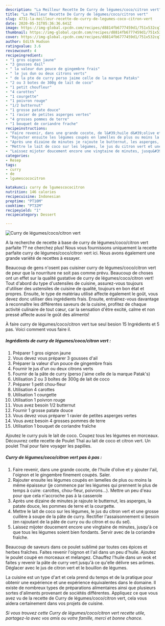 ```yaml
---
description: "La Meilleur Recette De Curry de légumes/coco/citron vert"
title: "La Meilleur Recette De Curry de légumes/coco/citron vert"
slug: 4731-la-meilleur-recette-de-curry-de-legumes-coco-citron-vert
date: 2020-05-31T05:36:36.641Z
image: https://img-global.cpcdn.com/recipes/d8814fb6777459d1/751x532cq70/curry-de-legumescococitron-vert-photo-principale-de-la-recette.jpg
thumbnail: https://img-global.cpcdn.com/recipes/d8814fb6777459d1/751x532cq70/curry-de-legumescococitron-vert-photo-principale-de-la-recette.jpg
cover: https://img-global.cpcdn.com/recipes/d8814fb6777459d1/751x532cq70/curry-de-legumescococitron-vert-photo-principale-de-la-recette.jpg
author: Edith Hudson
ratingvalue: 3.6
reviewcount: 4
recipeingredient:
- "1 gros oignon jaune"
- "3 gousses dail"
- " la valeur dun pouce de gingembre frais"
- " le jus dun ou deux citrons verts"
- " de la pte de curry perso jaime celle de la marque Pataks"
- "2 ou 3 botes de 300g de lait de coco"
- "1 petit choufleur"
- "4 carottes"
- "1 courgette"
- "1 poivron rouge"
- "1/2 butternut"
- "1 grosse patate douce"
- "1 ravier de petites asperges vertes"
- "4 grosses pommes de terre"
- "1 bouquet de coriandre frache"
recipeinstructions:
- "Faire revenir, dans une grande cocote, de l&#39;huile d&#39;olive et y ajouter l&#39;ail, l&#39;oignon et le gingembre finement coupés. Saler."
- "Rajouter ensuite les légumes coupés en lamelles de plus ou moins la même épaisseur (je commence par les légumes qui prennent le plus de temps à cuire: carottes, chou-fleur, poivrons...). Mettre un peu d&#39;eau pour que cela n&#39;accroche pas à la casserole"
- "Après une dizaine de minutes je rajoute le butternut, les asperges, la patate douce, les pommes de terre et la courgette."
- "Mettre le lait de coco sur les légumes, le jus du citron vert et une grosse cuillère à soupe de la pâte de curry. Rectifier l&#39;assaisonnement si besoin (en rajoutant de la pâte de curry ou du citron et ou du sel)."
- "Laissez mijoter doucement encore une vingtaine de minutes, jusqu&#39;à ce que tous les légumes soient bien fondants. Servir avec de la coriandre fraîche."
categories:
- Resep
tags:
- curry
- de
- lgumescococitron

katakunci: curry de lgumescococitron 
nutrition: 146 calories
recipecuisine: Indonesian
preptime: "PT10M"
cooktime: "PT32M"
recipeyield: "1"
recipecategory: Dessert

---
```



![Curry de légumes/coco/citron vert](https://img-global.cpcdn.com/recipes/d8814fb6777459d1/751x532cq70/curry-de-legumescococitron-vert-photo-principale-de-la-recette.jpg)

A la recherche de recette à base de curry de légumes/coco/citron vert parfaite ?? ne cherchez plus! Nous vous fournissons uniquement la recette parfaite curry de légumes/coco/citron vert ici. Nous avons également une grande variété de recettes à essayer.

Beaucoup de gens n'osent pas cuisiner curry de légumes/coco/citron vert de peur que la nourriture ne soit pas comme prévu. Beaucoup de choses ont un effet sur la qualité gustative de curry de légumes/coco/citron vert! Tout d'abord du type d'ustensiles de cuisine, assurez-vous toujours d'utiliser des ustensiles de cuisine de qualité, toujours en bon état et propres. Ensuite, le type de matériau utilisé affecte également le goût, vous devez donc utiliser des ingrédients frais. Ensuite, entraînez-vous davantage à reconnaître les différentes saveurs de la cuisine, profitez de chaque activité culinaire de tout cœur, car la sensation d'être excité, calme et non pressé affecte aussi le goût des aliments!

<!--inarticleads1-->

À faire curry de légumes/coco/citron vert tue seul besion 15 Ingrédients et 5 pas. Voici comment vous faire il.

##### Ingrédients de curry de légumes/coco/citron vert :

1. Préparer 1 gros oignon jaune
1. Vous devez vous préparer 3 gousses d&#39;ail
1. Préparer  la valeur d&#39;un pouce de gingembre frais
1. Fournir  le jus d&#39;un ou deux citrons verts
1. Fournir  de la pâte de curry (perso j&#39;aime celle de la marque Patak&#39;s)
1. Utilisation 2 ou 3 boîtes de 300g de lait de coco
1. Préparer 1 petit chou-fleur
1. Utilisation 4 carottes
1. Utilisation 1 courgette
1. Utilisation 1 poivron rouge
1. Vous avez besoin 1/2 butternut
1. Fournir 1 grosse patate douce
1. Vous devez vous préparer 1 ravier de petites asperges vertes
1. Vous avez besoin 4 grosses pommes de terre
1. Utilisation 1 bouquet de coriandre fraîche


Ajoutez le curry puis le lait de coco. Coupez tous les légumes en morceaux. Découvrez cette recette de Poulet Thaï au lait de coco et citron vert. Un poulet Thaï pour faire voyager les papilles. 

<!--inarticleads2-->

##### Curry de légumes/coco/citron vert pas à pas :

1. Faire revenir, dans une grande cocote, de l&#39;huile d&#39;olive et y ajouter l&#39;ail, l&#39;oignon et le gingembre finement coupés. Saler.
1. Rajouter ensuite les légumes coupés en lamelles de plus ou moins la même épaisseur (je commence par les légumes qui prennent le plus de temps à cuire: carottes, chou-fleur, poivrons...). Mettre un peu d&#39;eau pour que cela n&#39;accroche pas à la casserole
1. Après une dizaine de minutes je rajoute le butternut, les asperges, la patate douce, les pommes de terre et la courgette.
1. Mettre le lait de coco sur les légumes, le jus du citron vert et une grosse cuillère à soupe de la pâte de curry. Rectifier l&#39;assaisonnement si besoin (en rajoutant de la pâte de curry ou du citron et ou du sel).
1. Laissez mijoter doucement encore une vingtaine de minutes, jusqu&#39;à ce que tous les légumes soient bien fondants. Servir avec de la coriandre fraîche.


Beaucoup de saveurs dans ce poulet sublimé par toutes ces épices et herbes fraîches. Faites revenir l&#39;oignon et l&#39;ail dans un peu d&#39;huile. Ajoutez le poulet coupé en morceaux et mélangez. Chauffez l&#39;huile dans un wok et faites y revenir la pâte de curry vert jusqu&#39;à ce qu&#39;elle délivre ses arômes. Déglacer avec le jus de citron vert et le bouillon de légumes. 

<!--inarticleads1-->

<p>
La cuisine est un type d'art et cela prend du temps et de la pratique pour obtenir une expérience et une expérience équivalentes dans le domaine. Il existe de nombreux types de préparations alimentaires ainsi que plusieurs sortes d'aliments provenant de sociétés différentes. Appliquez ce que vous avez vu de la recette de Curry de légumes/coco/citron vert, cela vous aidera certainement dans vos projets de cuisine.
</p>

<p>
<i>Si vous trouvez cette Curry de légumes/coco/citron vert recette utile, partagez-la avec vos amis ou votre famille, merci et bonne chance.</i>
</p>
